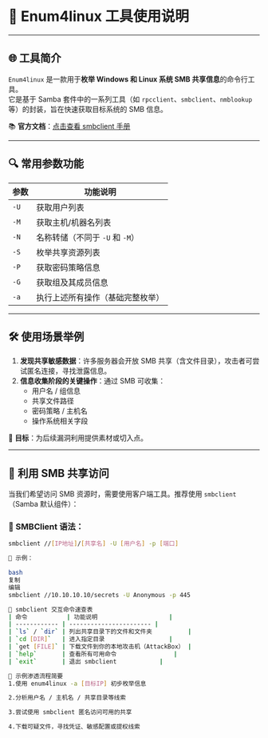 # 🧱 Enum4linux 工具使用说明

---

## 🌐 工具简介

`Enum4linux` 是一款用于**枚举 Windows 和 Linux 系统 SMB 共享信息**的命令行工具。  
它是基于 Samba 套件中的一系列工具（如 `rpcclient`、`smbclient`、`nmblookup` 等）的封装，旨在快速获取目标系统的 SMB 信息。

📚 **官方文档**：[点击查看 smbclient 手册](https://www.samba.org/samba/docs/current/man-html/smbclient.1.html)

---

## 🔍 常用参数功能

| 参数 | 功能说明                       |
|------|--------------------------------|
| `-U` | 获取用户列表                   |
| `-M` | 获取主机/机器名列表            |
| `-N` | 名称转储（不同于 `-U` 和 `-M`）|
| `-S` | 枚举共享资源列表               |
| `-P` | 获取密码策略信息               |
| `-G` | 获取组及其成员信息             |
| `-a` | 执行上述所有操作（基础完整枚举）|

---

## 🛠️ 使用场景举例

1. **发现共享敏感数据**：许多服务器会开放 SMB 共享（含文件目录），攻击者可尝试匿名连接，寻找泄露信息。
2. **信息收集阶段的关键操作**：通过 SMB 可收集：
   - 用户名 / 组信息  
   - 共享文件路径  
   - 密码策略 / 主机名  
   - 操作系统相关字段

🎯 **目标**：为后续漏洞利用提供素材或切入点。

---

## 📡 利用 SMB 共享访问

当我们希望访问 SMB 资源时，需要使用客户端工具。推荐使用 `smbclient`（Samba 默认组件）：

### 🔐 SMBClient 语法：

```bash
smbclient //[IP地址]/[共享名] -U [用户名] -p [端口]

📌 示例：

bash
复制
编辑
smbclient //10.10.10.10/secrets -U Anonymous -p 445

📘 smbclient 交互命令速查表
| 命令           | 功能说明                    |
| ------------ | ----------------------- |
| `ls` / `dir` | 列出共享目录下的文件和文件夹          |
| `cd [DIR]`   | 进入指定目录                  |
| `get [FILE]` | 下载文件到你的本地攻击机（AttackBox） |
| `help`       | 查看所有可用命令                |
| `exit`       | 退出 smbclient            |

🧩 示例渗透流程简要
1.使用 enum4linux -a [目标IP] 初步枚举信息

2.分析用户名 / 主机名 / 共享目录等线索

3.尝试使用 smbclient 匿名访问可用的共享

4.下载可疑文件，寻找凭证、敏感配置或提权线索
